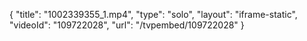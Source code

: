 {
    "title": "1002339355_1.mp4",
    "type": "solo",
    "layout": "iframe-static",
    "videoId": "109722028",
    "url": "\/tvpembed\/109722028"
}